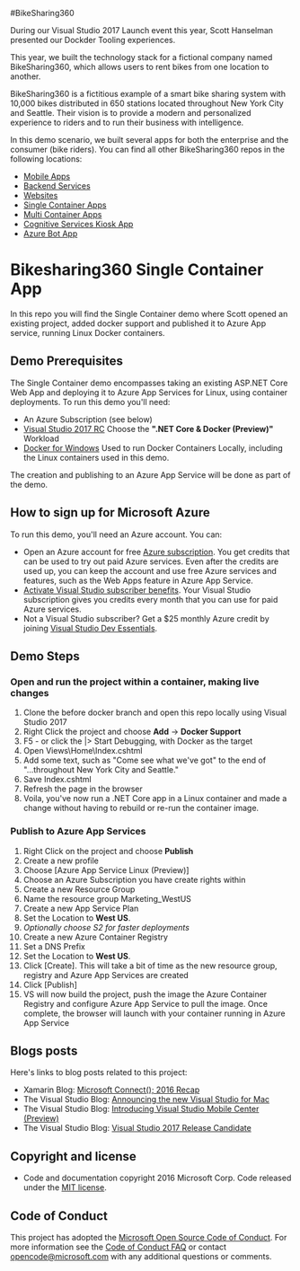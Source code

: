 #BikeSharing360

During our Visual Studio 2017 Launch event this year, Scott Hanselman presented our Dockder Tooling experiences. 

This year, we built the technology stack for a fictional company named BikeSharing360, which allows users to rent bikes from one location to another.

BikeSharing360 is a fictitious example of a smart bike sharing system with 10,000 bikes distributed in 650 stations located throughout New York City and Seattle. Their vision is to provide a modern and personalized experience to riders and to run their business with intelligence.

In this demo scenario, we built several apps for both the enterprise and the consumer (bike riders). You can find all other BikeSharing360 repos in the following locations:

* [Mobile Apps](https://github.com/Microsoft/BikeSharing360_MobileApps)
* [Backend Services](https://github.com/Microsoft/BikeSharing360_BackendServices)
* [Websites](https://github.com/Microsoft/BikeSharing360_Websites)
* [Single Container Apps](https://github.com/Microsoft/BikeSharing360_SingleContainer)
* [Multi Container Apps](https://github.com/Microsoft/BikeSharing360_MultiContainer)
* [Cognitive Services Kiosk App](https://github.com/Microsoft/BikeSharing360_CognitiveServicesKioskApp)
* [Azure Bot App](https://github.com/Microsoft/BikeSharing360_BotApps)

# Bikesharing360 Single Container App
In this repo you will find the Single Container demo where Scott opened an existing project, added docker support and published it to Azure App service, running Linux Docker containers.

## Demo Prerequisites
The Single Container demo encompasses taking an existing ASP.NET Core Web App and deploying it to Azure App Services for Linux, using container deployments. To run this demo you'll need:

* An Azure Subscription (see below)
* [Visual Studio 2017 RC](https://www.visualstudio.com/vs/visual-studio-2017-rc/) Choose the **".NET Core & Docker (Preview)"** Workload
* [Docker for Windows](https://www.docker.com/products/docker#/windows) Used to run Docker Containers Locally, including the Linux containers used in this demo.

The creation and publishing to an Azure App Service will be done as part of the demo.   

## How to sign up for Microsoft Azure

To run this demo, you'll need an Azure account. You can:

- Open an Azure account for free [Azure subscription](https://azure.com). You get credits that can be used to try out paid Azure services. Even after the credits are used up, you can keep the account and use free Azure services and features, such as the Web Apps feature in Azure App Service.
- [Activate Visual Studio subscriber benefits](https://www.visualstudio.com/products/visual-studio-dev-essentials-vs). Your Visual Studio subscription gives you credits every month that you can use for paid Azure services.
- Not a Visual Studio subscriber? Get a $25 monthly Azure credit by joining [Visual Studio Dev Essentials](https://www.visualstudio.com/products/visual-studio-dev-essentials-vs).

## Demo Steps

### Open and run the project within a container, making live changes
1. Clone the before docker branch and open this repo locally using Visual Studio 2017
2. Right Click the project and choose **Add** -> **Docker Support**
3. F5 - or click the |> Start Debugging, with Docker as the target
4. Open Views\Home\Index.cshtml
5. Add some text, such as "Come see what we've got" to the end of "...throughout New York City and Seattle." 
6. Save Index.cshtml
7. Refresh the page in the browser
8. Voila, you've now run a .NET Core app in a Linux container and made a change without having to rebuild or re-run the container image.

### Publish to Azure App Services 

1.	Right Click on the project and choose **Publish**
2.	Create a new profile
3.	Choose [Azure App Service Linux (Preview)]
4.	Choose an Azure Subscription you have create rights within
5.	Create a new Resource Group
6.	Name the resource group Marketing_WestUS
7.	Create a new App Service Plan
8.	Set the Location to **West US**. 
9.	*Optionally choose S2 for faster deployments*
10.	 Create a new Azure Container Registry
11.	 Set a DNS Prefix
12.	 Set the Location to **West US**. 
13.	 Click [Create]. This will take a bit of time as the new resource group, registry and Azure App Services are created
14.	 Click [Publish]
15.	 VS will now build the project, push the image the Azure Container Registry and configure Azure App Service to pull the image. Once complete, the browser will launch with your container running in Azure App Service 


## Blogs posts

Here's links to blog posts related to this project:

- Xamarin Blog: [Microsoft Connect(); 2016 Recap](https://blog.xamarin.com/microsoft-connect-2016-recap/)
- The Visual Studio Blog: [Announcing the new Visual Studio for Mac](https://blogs.msdn.microsoft.com/visualstudio/2016/11/16/visual-studio-for-mac/)
- The Visual Studio Blog: [Introducing Visual Studio Mobile Center (Preview)](https://blogs.msdn.microsoft.com/visualstudio/2016/11/16/visual-studio-mobile-center/)
- The Visual Studio Blog: [Visual Studio 2017 Release Candidate](https://blogs.msdn.microsoft.com/visualstudio/2016/11/16/visual-studio-2017-rc/)

## Copyright and license
* Code and documentation copyright 2016 Microsoft Corp. Code released under the [MIT license](https://opensource.org/licenses/MIT).

## Code of Conduct 
This project has adopted the [Microsoft Open Source Code of Conduct](https://opensource.microsoft.com/codeofconduct/). For more information see the [Code of Conduct FAQ](https://opensource.microsoft.com/codeofconduct/faq/) or contact [opencode@microsoft.com](mailto:opencode@microsoft.com) with any additional questions or comments.

